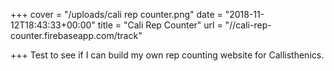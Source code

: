 +++
cover = "/uploads/cali rep counter.png"
date = "2018-11-12T18:43:33+00:00"
title = "Cali Rep Counter"
url = "//cali-rep-counter.firebaseapp.com/track"

+++
Test to see if I can build my own rep counting website for Callisthenics.
